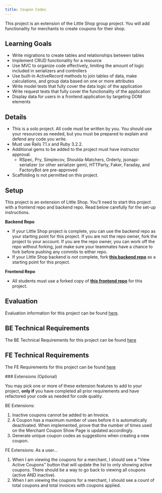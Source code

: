 ```yaml
---
title: Coupon Codes
---
```


This project is an extension of the Little Shop group project. You will add functionality for merchants to create coupons for their shop. 

## Learning Goals

* Write migrations to create tables and relationships between tables
* Implement CRUD functionality for a resource
* Use MVC to organize code effectively, limiting the amount of logic included in serializers and controllers
* Use built-in ActiveRecord methods to join tables of data, make calculations, and group data based on one or more attributes
* Write model tests that fully cover the data logic of the application
* Write request tests that fully cover the functionality of the application
* Display data for users in a frontend application by targeting DOM elements

## Details

* This is a solo project. All code must be written by you. You should use your resources as needed, but you must be prepared to explain and defend any code you write.
* Must use Rails 7.1.x and Ruby 3.2.2. 
* Additional gems to be added to the project must have instructor approval.
  * RSpec, Pry, Simplecov, Shoulda-Matchers, Orderly, jsonapi-serializer (or other serializer gem), HTTParty, Faker, Faraday, and FactoryBot are pre-approved
* Scaffolding is not permitted on this project.

## Setup

This project is an extension of Little Shop. You'll need to start this project with a frontend repo and backend repo. Read below carefully for the set-up instructions.

**Backend Repo**
- If your Little Shop project is complete, you can use the backend repo as your starting point for this project. If you are not the repo owner, fork the project to your account. If you are the repo owner, you can work off the repo without forking, just make sure your teammates have a chance to fork before pushing any commits to either repo.
- If your Little Shop backend is _not_ complete, fork **[this backend repo](https://github.com/turingschool-examples/little-shop-be-final-starter)** as a starting point for this project.  


**Frontend Repo** 
- All students must use a forked copy of **[this frontend repo](https://github.com/turingschool-examples/little-shop-fe-final-starter)** for this project. 


## Evaluation
Evaluation information for this project can be found [here](./evaluation).

## BE Technical Requirements
The BE Technical Requirements for this project can be found [here](./back_end_requirements)

## FE Technical Requirements
The FE Requirements for this project can be found [here](./front_end_requirements)

<section class="dropdown">
### Extensions (Optional)

You may pick one or more of these extension features to add to your project, **only if** you have completed all prior requirements and have refactored your code as needed for code quality.

BE Extensions:
1. Inactive coupons cannot be added to an Invoice. 
2. A Coupon has a maximum number of uses before it is automatically deactivated. When implemented, prove that the number of times used on the Merchant Coupon Show Page is updated accordingly. 
3. Generate unique coupon codes as suggestions when creating a new coupon.

FE Extensions:
As a user...
1. When I am viewing the coupons for a merchant, I should see a "View Active Coupons" button that will update the list to only showing active coupons. There should be a way to go back to viewing all coupons (active AND inactive). 
2. When I am viewing the coupons for a merchant, I should see a count of total coupons and total invoices with coupons applied.
</section>

